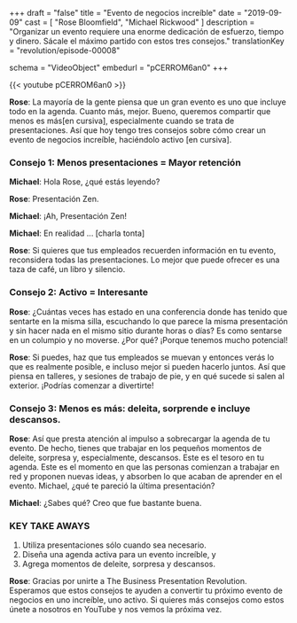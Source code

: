+++
draft 	     	= "false"
title 	 	   = "Evento de negocios increíble"
date    		= "2019-09-09"
cast    		= [ "Rose Bloomfield", "Michael Rickwood" ]
description     = "Organizar un evento requiere una enorme dedicación de esfuerzo, tiempo y dinero. Sácale el máximo partido con estos tres consejos."
translationKey  = "revolution/episode-00008"

schema			= "VideoObject"
embedurl		= "pCERROM6an0"
+++

{{< youtube pCERROM6an0 >}}

**Rose**: La mayoría de la gente piensa que un gran evento es uno que incluye todo en la agenda. Cuanto más, mejor. Bueno, queremos compartir que menos es más[en cursiva], especialmente cuando se trata de presentaciones. Así que hoy tengo tres consejos sobre cómo crear un evento de negocios increíble, haciéndolo activo [en cursiva].

### Consejo 1: Menos presentaciones = Mayor retención

**Michael**: Hola Rose, ¿qué estás leyendo?
 
**Rose**: Presentación Zen.
 
**Michael**: ¡Ah, Presentación Zen!
 
**Michael**: En realidad ... [charla tonta]
 
**Rose**: Si quieres que tus empleados recuerden información en tu evento, reconsidera todas las presentaciones. Lo mejor que puede ofrecer es una taza de café, un libro y silencio.
 
### Consejo 2: Activo = Interesante
 
**Rose**: ¿Cuántas veces has estado en una conferencia donde has tenido que sentarte en la misma silla, escuchando lo que parece la misma presentación  y sin hacer nada en el mismo sitio durante horas o días?  Es como sentarse en un columpio y no moverse. ¿Por qué? ¡Porque tenemos mucho potencial!
 
**Rose**: Si puedes, haz que tus empleados se muevan y entonces verás lo que  es realmente posible, e incluso mejor si pueden hacerlo juntos. Así que piensa en talleres, y sesiones de trabajo de pie, y en qué sucede si salen al exterior. ¡Podrías comenzar a divertirte!
 
### Consejo 3: Menos es más: deleita, sorprende e incluye descansos.
 
**Rose**: Así que presta atención al impulso a sobrecargar la agenda de tu evento. De hecho, tienes que trabajar en los pequeños momentos de deleite, sorpresa y, especialmente, descansos. Este es el tesoro en tu agenda. Este es el momento en que las personas comienzan a trabajar en red y proponen nuevas ideas, y absorben lo que acaban de aprender en el evento.  Michael, ¿qué te pareció la última presentación?
 
**Michael**: ¿Sabes qué? Creo que fue bastante buena.
 
### KEY TAKE AWAYS

1. Utiliza presentaciones sólo cuando sea necesario. 
2. Diseña una agenda activa para un evento increíble, y
3. Agrega momentos de deleite, sorpresa y descansos.
 
**Rose**: Gracias por unirte a The Business Presentation Revolution. Esperamos que estos consejos te ayuden a convertir tu próximo evento de negocios en uno increíble, uno activo. Si quieres más consejos como estos únete a nosotros en YouTube y nos vemos la próxima vez.